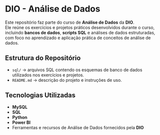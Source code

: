 # DIO - Análise de Dados

Este repositório faz parte do curso de **Análise de Dados** da **DIO**.  
Ele reúne os exercícios e projetos práticos desenvolvidos durante o curso, incluindo **bancos de dados**, **scripts SQL** e análises de dados estruturadas, com foco no aprendizado e aplicação prática de conceitos de análise de dados.

## Estrutura do Repositório
- `sql/` → arquivos SQL contendo os esquemas de banco de dados utilizados nos exercícios e projetos.
- `README.md` → descrição do projeto e instruções de uso.

## Tecnologias Utilizadas
- **MySQL**  
- **SQL**  
- **Python**  
- **Power BI**  
- Ferramentas e recursos de Análise de Dados fornecidos pela **DIO**
